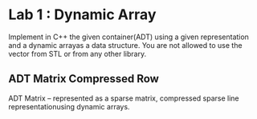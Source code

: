 # Lab 1 : Dynamic Array

Implement  in  C++  the  given container(ADT)  using  a given  representation  and  a dynamic  arrayas a data structure. You are not allowed to use the vector
from STL or from any other library.

## ADT Matrix Compressed Row

ADT Matrix – represented as a sparse matrix, compressed sparse  line  representationusing dynamic arrays.
